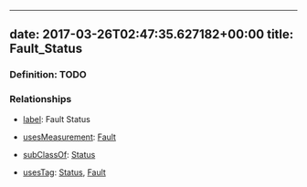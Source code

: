 
---
date: 2017-03-26T02:47:35.627182+00:00
title: Fault_Status
---
### Definition: TODO

### Relationships

* [label](http://www.w3.org/2000/01/rdf-schema#label): Fault Status

* [usesMeasurement](https://brickschema.org/schema/1.0/BrickFrame#usesMeasurement): [Fault](https://brickschema.org/schema/1.0/Brick#Fault)

* [subClassOf](http://www.w3.org/2000/01/rdf-schema#subClassOf): [Status](https://brickschema.org/schema/1.0/Brick#Status)

* [usesTag](https://brickschema.org/schema/1.0/BrickFrame#usesTag): [Status](https://brickschema.org/schema/1.0/BrickTag#Status), [Fault](https://brickschema.org/schema/1.0/BrickTag#Fault)
